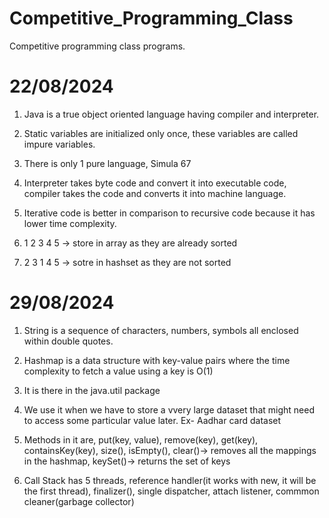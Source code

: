 # Competitive_Programming_Class
Competitive programming class programs.

# 22/08/2024
1) Java is a true object oriented language having compiler and interpreter.

2) Static variables are initialized only once, these variables are called impure variables.

3) There is only 1 pure language, Simula 67

4) Interpreter takes byte code and convert it into executable code, compiler takes the code and converts it into machine language.

5) Iterative code is better in comparison to recursive code because it has lower time complexity.

6) 1 2 3 4 5 -> store in array as they are already sorted

7) 2 3 1 4 5 -> sotre in hashset  as they are not sorted

# 29/08/2024
1) String is a sequence of characters, numbers, symbols all enclosed within double quotes.

2) Hashmap is a data structure with key-value pairs where the time complexity to fetch a value using a key is O(1)

3) It is there in the java.util package

4) We use it when we have to store a vvery large dataset that might need to access some particular value later. Ex- Aadhar card dataset

5) Methods in it are, put(key, value), remove(key), get(key), containsKey(key), size(), isEmpty(), clear()-> removes all the mappings in the hashmap, keySet()-> returns the set of keys

6) Call Stack has 5 threads, reference handler(it works with new, it will be the first thread), finalizer(), single dispatcher, attach listener, commmon cleaner(garbage collector) 
